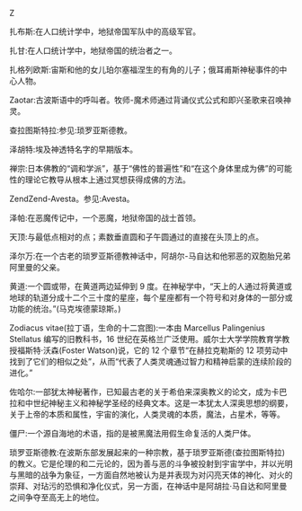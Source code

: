 <title>Dictionary of Mysticism</title> <link href="e9780806537009_css.css" rel="stylesheet" type="text/css"> 

Z

扎布斯:在人口统计学中，地狱帝国军队中的高级军官。

扎甘:在人口统计学中，地狱帝国的统治者之一。

扎格列欧斯:宙斯和他的女儿珀尔塞福涅生的有角的儿子；俄耳甫斯神秘事件的中心人物。

Zaotar:古波斯语中的呼叫者。牧师-魔术师通过背诵仪式公式和即兴圣歌来召唤神灵。

查拉图斯特拉:参见:琐罗亚斯德教。

泽胡特:埃及神透特名字的早期版本。

禅宗:日本佛教的“调和学派”，基于“佛性的普遍性”和“在这个身体里成为佛”的可能性的理论它教导从根本上通过冥想获得成佛的方法。

ZendZend-Avesta。参见:Avesta。

泽帕:在恶魔传记中，一个恶魔，地狱帝国的战士首领。

天顶:与最低点相对的点；素数垂直圆和子午圆通过的直接在头顶上的点。

泽尔万:在一个古老的琐罗亚斯德教神话中，阿胡尔-马自达和他邪恶的双胞胎兄弟阿里曼的父亲。

黄道:一个圆或带，在黄道两边延伸到 9 度。在神秘学中，“天上的人通过将黄道或地球的轨道分成十二个三十度的星座，每个星座都有一个符号和对身体的一部分或功能的统治。”(马克埃德蒙琼斯。)

Zodiacus vitae(拉丁语，生命的十二宫图):一本由 Marcellus Palingenius Stellatus 编写的旧教科书，16 世纪在英格兰广泛使用。威尔士大学学院教育学教授福斯特·沃森(Foster Watson)说，它的 12 个章节“在赫拉克勒斯的 12 项劳动中找到了它们的相似之处”，从而“代表了人类灵魂通过智力和精神启蒙的连续阶段的进化。”

佐哈尔:一部犹太神秘著作，已知最古老的关于希伯来深奥教义的论文，成为卡巴拉和中世纪神秘主义和神秘学圣经的经典文本。这是一本犹太人深奥思想的纲要，关于上帝的本质和属性，宇宙的演化，人类灵魂的本质，魔法，占星术，等等。

僵尸:一个源自海地的术语，指的是被黑魔法用假生命复活的人类尸体。

琐罗亚斯德教:在波斯东部发展起来的一种宗教，基于琐罗亚斯德(查拉图斯特拉)的教义。它是伦理的和二元论的，因为善与恶的斗争被投射到宇宙学中，并以光明与黑暗的战争为象征，一方面自然地被认为是并表现为对闪亮天体的神化、对火的崇拜、对玷污的恐惧和净化仪式，另一方面，在神话中是阿胡拉·马自达和阿里曼之间争夺至高无上的地位。